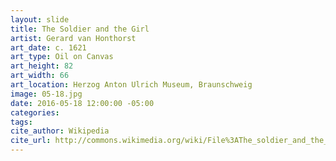 ```yaml
---
layout: slide
title: The Soldier and the Girl
artist: Gerard van Honthorst
art_date: c. 1621
art_type: Oil on Canvas
art_height: 82
art_width: 66
art_location: Herzog Anton Ulrich Museum, Braunschweig
image: 05-18.jpg
date: 2016-05-18 12:00:00 -05:00
categories:
tags:
cite_author: Wikipedia
cite_url: http://commons.wikimedia.org/wiki/File%3AThe_soldier_and_the_girl%2C_by_Gerard_van_Honthorst.jpg
---
```

